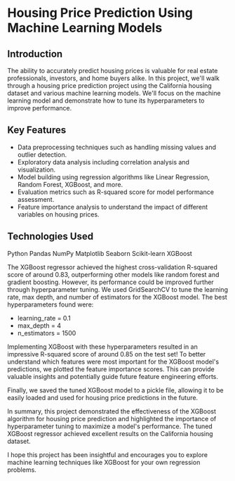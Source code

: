 # Housing Price Prediction Using Machine Learning Models

## Introduction
The ability to accurately predict housing prices is valuable for real estate professionals, investors, and home buyers alike. 
In this project, we'll walk through a housing price prediction project using the California housing dataset and various machine learning models. We'll focus on the machine learning model and demonstrate how to tune its hyperparameters to improve performance.
## Key Features
- Data preprocessing techniques such as handling missing values and outlier detection.
- Exploratory data analysis including correlation analysis and visualization.
- Model building using regression algorithms like Linear Regression, Random Forest, XGBoost, and more.
- Evaluation metrics such as R-squared score for model performance assessment.
- Feature importance analysis to understand the impact of different variables on housing prices.

## Technologies Used
Python
Pandas
NumPy
Matplotlib
Seaborn
Scikit-learn
XGBoost

The XGBoost regressor achieved the highest cross-validation R-squared score of around 0.83, outperforming other models like random forest and gradient boosting. However, its performance could be improved further through hyperparameter tuning.
We used GridSearchCV to tune the learning rate, max depth, and number of estimators for the XGBoost model. 
The best hyperparameters found were:

- learning_rate = 0.1
- max_depth = 4
- n_estimators = 1500

Implementing XGBoost with these hyperparameters resulted in an impressive R-squared score of around 0.85 on the test set!
To better understand which features were most important for the XGBoost model's predictions, we plotted the feature importance scores. This can provide valuable insights and potentially guide future feature engineering efforts.

Finally, we saved the tuned XGBoost model to a pickle file, allowing it to be easily loaded and used for housing price predictions in the future.

In summary, this project demonstrated the effectiveness of the XGBoost algorithm for housing price prediction and highlighted the importance of hyperparameter tuning to maximize a model's performance. The tuned XGBoost regressor achieved excellent results on the California housing dataset.

I hope this project has been insightful and encourages you to explore machine learning techniques like XGBoost for your own regression problems. 
